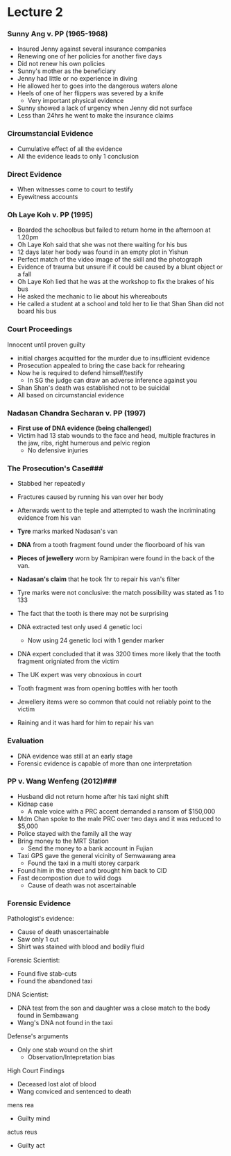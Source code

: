 # Lecture 2 #

### Sunny Ang v. PP (1965-1968) ###
- Insured Jenny against several insurance companies
- Renewing one of her policies for another five days
- Did not renew his own policies
- Sunny's mother as the beneficiary
- Jenny had little or no experience in diving
- He allowed her to goes into the dangerous waters alone
- Heels of one of her flippers was severed by a knife
	- Very important physical evidence
- Sunny showed a lack of urgency when Jenny did not surface
- Less than 24hrs he went to make the insurance claims

### Circumstancial Evidence ###
- Cumulative effect of all the evidence
- All the evidence leads to only 1 conclusion

### Direct Evidence ###
- When witnesses come to court to testify
- Eyewitness accounts

### Oh Laye Koh v. PP (1995) ###
- Boarded the schoolbus but failed to return home in the afternoon at 1.20pm
- Oh Laye Koh said that she was not there waiting for his bus
- 12 days later her body was found in an empty plot in Yishun
- Perfect match of the video image of the skill and the photograph 
- Evidence of trauma but unsure if it could be caused by a blunt object or a fall
- Oh Laye Koh lied that he was at the workshop to fix the brakes of his bus
- He asked the mechanic to lie about his whereabouts
- He called a student at a school and told her to lie that Shan Shan did not board his bus


### Court Proceedings ###
Innocent until proven guilty
- initial charges acquitted for the murder due to insufficient evidence
- Prosecution appealed to bring the case back for rehearing
- Now he is required to defend himself/testify
	- In SG the judge can draw an adverse inference against you
- Shan Shan's death was established not to be suicidal
- All based on circumstancial evidence

### Nadasan Chandra Secharan v. PP (1997) 
- **First use of DNA evidence (being challenged)**
- Victim had 13 stab wounds to the face and head, multiple fractures in the jaw, ribs, right humerous and pelvic region
	- No defensive injuries

### The Prosecution's Case###
- Stabbed her repeatedly
- Fractures caused by running his van over her body
- Afterwards went to the teple and attempted to wash the incriminating evidence from his van

- **Tyre** marks marked Nadasan's van
- **DNA** from a tooth fragment found under the floorboard of his van
- **Pieces of jewellery** worn by Ramipiran were found in the back of the van.
- **Nadasan's claim** that he took 1hr to repair his van's filter

- Tyre marks were not conclusive: the match possibility was stated as 1 to 133
- The fact that the tooth is there may not be surprising
- DNA extracted test only used 4 genetic loci
	- Now using 24 genetic loci with 1 gender marker
- DNA expert concluded that it was 3200 times more likely that the tooth fragment origniated from the victim
- The UK expert was very obnoxious in court
- Tooth fragment was from opening bottles with her tooth
- Jewellery items were so common that could not reliably point to the victim
- Raining and it was hard for him to repair his van

### Evaluation ###
- DNA evidence was still at an early stage
- Forensic evidence is capable of more than one interpretation

### PP v. Wang Wenfeng (2012)###
- Husband did not return home after his taxi night shift
- Kidnap case
	- A male voice with a PRC accent demanded a ransom of $150,000
- Mdm Chan spoke to the male PRC over two days and it was reduced to $5,000
- Police stayed with the family all the way
- Bring money to the MRT Station
	- Send the money to a bank account in Fujian
- Taxi GPS gave the general vicinity of Semwawang area
	- Found the taxi in a multi storey carpark
- Found him in the street and brought him back to CID
- Fast decompostion due to wild dogs
	- Cause of death was not ascertainable

### Forensic Evidence ###
Pathologist's evidence:
- Cause of death unascertainable
- Saw only 1 cut
- Shirt was stained with blood and bodily fluid

Forensic Scientist:
- Found five stab-cuts
- Found the abandoned taxi

DNA Scientist:
- DNA test from the son and daughter was a close match to the body found in Sembawang
- Wang's DNA not found in the taxi

Defense's arguments
- Only one stab wound on the shirt
	- Observation/Intepretation bias

High Court Findings
- Deceased lost alot of blood
- Wang conviced and sentenced to death

mens rea
- Guilty mind

actus reus
- Guilty act